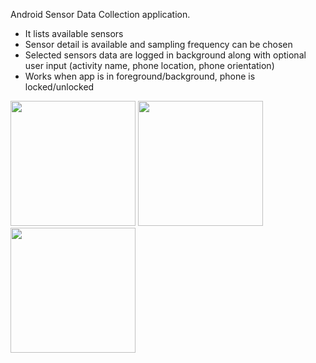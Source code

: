 Android Sensor Data Collection application. 

- It lists available sensors
- Sensor detail is available and sampling frequency can be chosen
- Selected sensors data are logged in background along with optional user input (activity name, phone location, phone orientation)
- Works when app is in foreground/background, phone is locked/unlocked

<img src="https://i.ibb.co/rkrjsDt/1.png" alt="" width="200"/>

<img src="https://i.ibb.co/T8CLn3L/2.png" alt="" width="200"/>

<img src="https://i.ibb.co/pQCVBCT/3.png" alt="" width="200"/>
